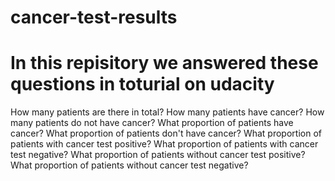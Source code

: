 # cancer-test-results
# In this repisitory we answered these questions in toturial on udacity
How many patients are there in total?
How many patients have cancer?
How many patients do not have cancer?
What proportion of patients have cancer?
What proportion of patients don't have cancer?
What proportion of patients with cancer test positive?
What proportion of patients with cancer test negative?
What proportion of patients without cancer test positive?
What proportion of patients without cancer test negative?
